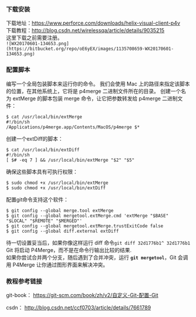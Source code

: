 ### **下载安装**    

下载地址：https://www.perforce.com/downloads/helix-visual-client-p4v      
下载教程：http://blog.csdn.net/wirelessqa/article/details/9035215      
这里下载之前需要注册。   
`![WX20170601-134653.png](https://bitbucket.org/repo/oE6yEX/images/1135708659-WX20170601-134653.png)`     

 ###  **配置脚本**     

编写一个全局包装脚本来运行你的命令。 我们会使用 Mac 上的路径来指定该脚本的位置，在其他系统上，它将是 p4merge 二进制文件所在的目录。 创建一个名为 extMerge 的脚本包装 merge 命令，让它把参数转发给 p4merge 二进制文件：         
```
$ cat /usr/local/bin/extMerge
#!/bin/sh
/Applications/p4merge.app/Contents/MacOS/p4merge $*
```
创建一个extDiff的脚本：      
```
$ cat /usr/local/bin/extDiff
#!/bin/sh
[ $# -eq 7 ] && /usr/local/bin/extMerge "$2" "$5"
```
确保这些脚本具有可执行权限：      
```
$ sudo chmod +x /usr/local/bin/extMerge
$ sudo chmod +x /usr/local/bin/extDiff
```
配置git命令支持这个软件：     
```
$ git config --global merge.tool extMerge
$ git config --global mergetool.extMerge.cmd 'extMerge "$BASE" "$LOCAL" "$REMOTE" "$MERGED"'
$ git config --global mergetool.extMerge.trustExitCode false
$ git config --global diff.external extDiff
```    
待一切设置妥当后，如果你像这样运行 diff 命令`git diff 32d1776b1^ 32d1776b1` Git 将启动 P4Merge，而不是在命令行输出比较的结果.      
如果你尝试合并两个分支，随后遇到了合并冲突，运行 **`git mergetool`**，Git 会调用 P4Merge 让你通过图形界面来解决冲突。     

### 教程参考链接     

git-book：  https://git-scm.com/book/zh/v2/自定义-Git-配置-Git     

csdn： http://blog.csdn.net/ccf0703/article/details/7661789